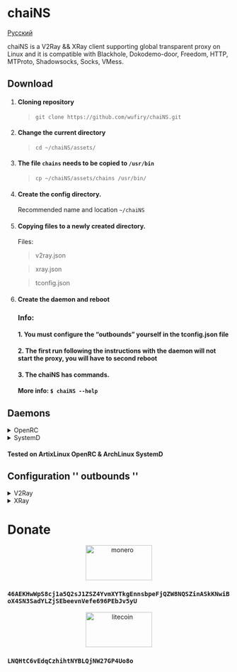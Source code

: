 # chaiNS
[Русский](https://github.com/wufiry/chaiNS/blob/main/README_RU.md "Сменить Язык")

chaiNS is a V2Ray && XRay client supporting global transparent proxy on Linux and  it is compatible with Blackhole, Dokodemo-door, Freedom, HTTP, MTProto, Shadowsocks, Socks, VMess.

## Download

1. #### Cloning repository

	> `
git clone https://github.com/wufiry/chaiNS.git
`

2. #### Change the current directory

	> `
cd ~/chaiNS/assets/
`

3. #### The file `chains` needs to be copied to ` /usr/bin `
	> ``
cp ~/chaiNS/assets/chains /usr/bin/ 
``

4. #### Create the config directory.
	Recommended name and location `~/chaiNS`

5. #### Copying files to a newly created directory.
	Files:
   > v2ray.json
   
   > xray.json
   
   > tconfig.json

6. #### Create the daemon and reboot
	### Info:
	#### 1. You must configure the “outbounds” yourself in the tconfig.json file
	#### 2. The first run following the instructions with the daemon will not start the proxy, you will have to second reboot
	#### 3. The chaiNS has commands. 
		
  	#### More info: ` $ chaiNS --help `

## Daemons
<details>

<summary>OpenRC</summary>

### ~/chaiNS/daemons/openrc
#### Rename the file to chaiNS
> The service file should be copied to ``/etc/init.d``.

```sh
#!/sbin/openrc-run

name="chaiNS"
description="A transparent proxy v2ray/xray chains client by ru osint team - tw"
command="/usr/bin/chains"
pidfile="/run/${RC_SVCNAME}.pid"
command_background="yes"
rc_ulimit="-n 30000"
rc_cgroup_cleanup="yes"

 depend() {
	need net
	after net
   }
```
#### After copy service file, the next commands must be executed

```sh
chmod +x chaiNS
rc-update add chaiNS default
```
</details>

<details>

<summary>SystemD</summary>

#### ~/chaiNS/daemons/systemd.service
#### Rename the service to chaiNS.service
> Needed copy service file to ``/etc/systemd/system/``

```sh
[Unit]
Description=A transparent proxt v2ray&xray chains client
Documentation=https://github.com/wufiry/chaiNS
After=network.target nss-lookup.target iptables.service ip6tables.service nftables.service xray.ser>
Wants=network.target

[Service]
Type=simple
User=root
LimitNPROC=500
LimitNOFILE=1000000
ExecStart=/usr/bin/chains
Restart=on-failure

[Install]
WantedBy=multi-user.target
```
#### After copy service file, the next commands must be executed

```sh
systemctl daemon-reload
systemctl enable --now chaiNS
```
</details>

#### Tested on ArtixLinux OpenRC & ArchLinux SystemD

## Configuration '' outbounds ''

<details>

<summary>V2Ray</summary>

[V2Ray Configuration Guide](https://v2ray.com/en/configuration/protocols "Choose needed protocol")

</details>

<details>

<summary>XRay</summary>

[XRay Configuration Guide](https://xtls.github.io/en/config/outbounds/blackhole.html "Look for the rest of the protocols in the tree on the left")

</details>

# Donate

<p align="center">
<img src="https://www.crypto-news.net/wp-content/uploads/2016/09/monero.png" alt="monero" width="150" height="79"/>
</p>
	
 ### `46AEKHwWpS8cj1a5Q2sJ1ZSZ4YvmXYTkgEnnsbpeFjQZW8NQSZinASkKNwiBoX4SN3SadYLZjSEbeevnVefe696PEbJv5yU`

 <p align="center">
 <img src="https://cdn.icon-icons.com/icons2/2699/PNG/512/litecoin_logo_icon_170221.png" alt="litecoin" width="150" height="79" />
 </p>

 ### `LNQHtC6vEdqCzhihtNYBLQjNW27GP4Uo8o`

 
